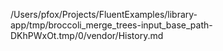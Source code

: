 /Users/pfox/Projects/FluentExamples/library-app/tmp/broccoli_merge_trees-input_base_path-DKhPWxOt.tmp/0/vendor/History.md
